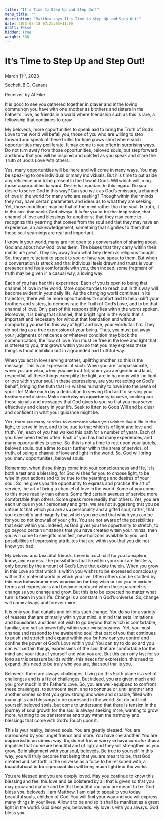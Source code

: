 ```yaml
---
title: "It’s Time to Step Up and Step Out!"
menu_title: ""
description: "Matthew says It’s Time to Step Up and Step Out!"
date: 2023-05-18 07:21:03+11:00
draft: False
hidden: True
weight: 386
---
```

# It’s Time to Step Up and Step Out!

March 11<sup>th</sup>, 2023

Sechelt, B.C. Canada

Received by Al Fike  



It is good to see you gathered together in prayer and in the loving communion you have with one another as brothers and sisters in the Father’s Love, as friends in a world where friendship such as this is rare, a fellowship that continues to grow.

My beloveds, more opportunities to speak and to bring the Truth of God’s Love to the world will befall you, those of you who are willing to step forward and speak of these truths for time grows short where such opportunities may proliferate. It may come to you often in surprising ways. Do not turn away from those opportunities, beloved souls, but step forward and know that you will be inspired and uplifted as you speak and share the Truth of God’s Love with others. 

Yes, many opportunities will be there and will come in many ways. You may be speaking to one individual or many individuals. But it is time to put aside any reticence and to be present in the flow of God’s Will which will bring those opportunities forward. Desire is important in this regard. Do you desire to serve God in this way? Can you walk as God’s emissary, a channel of love in the world for many who are seeking? Though within their minds they may have certain parameters and ideas as to what they are seeking. Yet, those conditions may be that of the mind rather than the soul. In truth, it is the soul that seeks God always. It is for you to be that inspiration, that channel of love and blessings for another so that they may come to recognize this yearning that comes from the soul and that they may have an experience, an acknowledgement, something that signifies to them that these soul yearnings are real and important.

I know in your world, many are not open to a conversation of sharing about God and about how God loves them. The biases that they carry within their minds are great. They shy away from what they deem as religious thought. So, they are reluctant to speak to you or have you speak to them. But when a conversation is struck and that individual feels drawn and trusts in your presence and feels comfortable with you, then indeed, some fragment of truth may be given in a casual way, a loving way.

Each of you has had this experience. Each of you is open to being that channel of love in the world. More opportunities to reach out in this way will become evident in your daily life. As the changing world continues in its trajectory, there will be more opportunities to comfort and to help uplift your brothers and sisters, to demonstrate the Truth of God’s Love, and to be that channel of love. Only part of this responsibility lies within the words spoken. Moreover, it is being that channel, that bright light in the world that is important and necessary for without that foundation and without comporting yourself in this way of light and love, your words fall flat. They do not ring as a true expression of your being. Thus, you must put away your judgments or reticence or whatever condition may block the communication, the flow of love. You must be free in the love and light that is offered to you, that grows within you so that you may express these things without inhibition but in a grounded and truthful way.

When you act in love serving another, uplifting another, so this is the message. This is an expression of such. When you are compassionate, when you are wise, when you are truthful, when you are gentle and kind, respectful, all these things exemplify the light, are in harmony with the light or love within your soul. In these expressions, are you not acting on God’s behalf, bringing the truth that He wishes humanity to have into the arena of your life? Make each day a dedication to serving God and to serving your brothers and sisters. Make each day an opportunity to serve, seeking out those signals and messages that God gives to you so that you may serve effectively and clearly in your life. Seek to listen to God’s Will and be clear and confident in what your guidance might be. 

Yes, there are many hurdles to overcome when you wish to live a life in the light, to serve in love, and to be true to that which is of light and love and truth. Yet, each of you has walked this path for a number of years. Each of you have been tested often. Each of you has had many experiences, and many opportunities to serve. So, this is not a time to rest upon your laurels, beloved souls, but a time to push further within the arena of service, of truth, of being a channel of love and light in the world. So, God will bring you many opportunities, beloved souls. 

Remember, when these things come into your consciousness and life, it is both a test and a blessing, for God wishes for you to choose light, to be wise in your actions and to be true to the yearnings and desires of your soul. So, he gives you the opportunity to express and practice the art of service, the art of being a channel of love in the world. Some of you come to this more readily than others. Some find certain avenues of service more comfortable than others. Some speak more readily than others. Yes, you are each unique in your personality and gifts. We are not suggesting that you be untrue to that which you are as a personality and a gifted soul, rather, that you exemplify and magnify that which you are and that which you can be for you do not know all of your gifts. You are not aware of the possibilities that exist within you. Indeed, as God gives you the opportunity to stretch, to go beyond certain limitations that you have created within your minds, then you will come to see gifts manifest, new horizons available to you, and possibilities of expressing attributes that are within you that you did not know you had. 

My beloved and beautiful friends, there is much still for you to explore, know, and express. The possibilities that lie within your soul are limitless, only bound by the amount of God’s Love that exists therein. When you grow in this Love so that which is within you wishes to be expressed consciously within this material world in which you live. Often others can be startled by this new behaviour or new expression for they wish to see you in certain terms and expressions and become confused when these parameters change as you change and grow. But this is to be expected no matter what turn is taken in your life. Change is a constant in God’s universe. So, change will come always and forever more.

It is only you that curtails and inhibits such change. You do so for a variety of reasons that are primarily within your mind, a mind that sets limitations and boundaries and does not wish to go beyond that which is comfortable, familiar, and set so powerfully within your consciousness. Yet, you must change and respond to the awakening soul, that part of you that continues to push and stretch and expand within you for how can you control and confine the power of God’s Love within you? You can try to do so and you can will certain things, expressions of the soul that are comfortable for the mind and your idea of yourself and who you are. But this can only last for so long as this pressure builds within, this needs for expression, this need to expand, this need to be truly who you are, that soul that is you. 

Beloveds, there are always challenges. Living on this Earth plane is a set of challenges and is a life of challenges. But indeed, you are given much and you grow much in the Father’s Love. So, you are well-equipped to confront these challenges, to surmount them, and to continue on until another and another comes so that you grow strong and wise and capable, filled with many gifts and blessings to be expressed in the world. So, do not limit yourself, beloved souls, but come to understand that there is tension in the journey of soul growth for the soul is always seeking more, wanting to grow more, wanting to be transformed and truly within the harmony and blessings that come with God’s Touch upon it. 

This is your reality, beloved souls. You are greatly blessed. You are surrounded by your angel friends and more. You have one another. You are supported in an utmost way. So, do not fret or worry or have cares for these impulses that come are beautiful and of light and they will strengthen as you grow. Be in alignment with your soul, beloveds. Be true to yourself. In this way, you will truly become that being that you are meant to be, that God created and set forth in the universe as a force to be reckoned with, a beautiful soul to be expressed that will bring much light into the world.

You are blessed and you are deeply loved. May you continue to know this blessing and feel this love and be bolstered by all that is given so that you may grow and mature and be that beautiful soul you are meant to be. God bless you, beloveds. I am Matthew. I am glad to speak to you today, beautiful souls, children of God. You will find your way and you will express many things in your lives. Allow it to be and so it shall be manifest as a great light in the world. God bless you, beloveds. My love is with you always. God bless you.